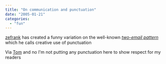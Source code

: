 ```yaml
---
title: "On communication and punctuation"
date: "2005-01-21"
categories: 
  - "fun"
---
```


[zefrank](http://www.zefrank.com/punc/) has created a funny variation on the well-known _[two-email pattern](http://www.silent-penguin.com/archives/001675.html)_ which he calls creative use of punctuation

Via [Tom](http://blogs.cocoondev.org/tomk/archives/002687.html) and no I'm not putting any punctuation here to show respect for my readers
